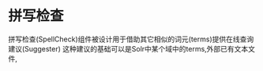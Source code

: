 # 拼写检查

拼写检查(SpellCheck)组件被设计用于借助其它相似的词元(terms)提供在线查询建议(Suggester)
这种建议的基础可以是Solr中某个域中的terms,外部已有文本文件,